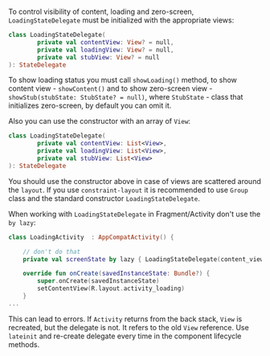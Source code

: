 To control visibility of content, loading and zero-screen, `LoadingStateDelegate` must be initialized with the appropriate views:

```kotlin
class LoadingStateDelegate(
        private val contentView: View? = null,
        private val loadingView: View? = null,
        private val stubView: View? = null
): StateDelegate
```

To show loading status you must call `showLoading()` method, to show content view  - `showContent()` and to show zero-screen view - `showStub(stubState: StubState? = null)`, where `StubState` - class that initializes zero-screen, by default you can omit it.

Also you can use the constructor with an array of `View`:

```kotlin
class LoadingStateDelegate(
        private val contentView: List<View>,
        private val loadingView: List<View>,
        private val stubView: List<View>
): StateDelegate
```

You should use the constructor above in case of views are scattered around the `layout`. If you use `constraint-layout` it is recommended to use `Group` class and the standard constructor `LoadingStateDelegate`.

When working with `LoadingStateDelegate` in Fragment/Activity don't use the `by lazy`:

```kotlin
class LoadingActivity  : AppCompatActivity() {

    // don't do that
    private val screenState by lazy { LoadingStateDelegate(content_view, loading_view, stub_view) }

    override fun onCreate(savedInstanceState: Bundle?) {
        super.onCreate(savedInstanceState)
        setContentView(R.layout.activity_loading)
    }
...
```

This can lead to errors. If `Activity` returns from the back stack, `View` is recreated, but the delegate is not. It refers to the old `View` reference. Use `lateinit` and re-create delegate every time in the component lifecycle methods.
